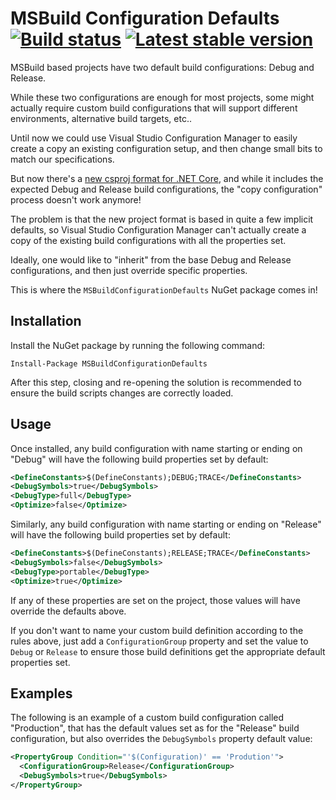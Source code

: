 # MSBuild Configuration Defaults [![Build status](https://ci.appveyor.com/api/projects/status/b04pij25k0dbfll9?svg=true)](https://ci.appveyor.com/project/PedroLamas/msbuildconfigurationdefaults "Build Status") [![Latest stable version](https://img.shields.io/nuget/v/MSBuildConfigurationDefaults.svg?style=flat)](https://www.nuget.org/packages/MSBuildConfigurationDefaults/ "Latest stable version")

MSBuild based projects have two default build configurations: Debug and Release.

While these two configurations are enough for most projects, some might actually require custom build configurations that will support different environments, alternative build targets, etc..

Until now we could use Visual Studio Configuration Manager to easily create a copy an existing configuration setup, and then change small bits to match our specifications.

But now there's a [new csproj format for .NET Core](https://docs.microsoft.com/en-us/dotnet/articles/core/tools/csproj), and while it includes the expected Debug and Release build configurations, the "copy configuration" process doesn't work anymore!

The problem is that the new project format is based in quite a few implicit defaults, so Visual Studio Configuration Manager can't actually create a copy of the existing build configurations with all the properties set.

Ideally, one would like to "inherit" from the base Debug and Release configurations, and then just override specific properties.

This is where the `MSBuildConfigurationDefaults` NuGet package comes in!

## Installation

Install the NuGet package by running the following command:

```
Install-Package MSBuildConfigurationDefaults
```

After this step, closing and re-opening the solution is recommended to ensure the build scripts changes are correctly loaded.

## Usage

Once installed, any build configuration with name starting or ending on "Debug" will have the following build properties set by default:

```xml
<DefineConstants>$(DefineConstants);DEBUG;TRACE</DefineConstants>
<DebugSymbols>true</DebugSymbols>
<DebugType>full</DebugType>
<Optimize>false</Optimize>
```

Similarly, any build configuration with name starting or ending on "Release" will have the following build properties set by default:

```xml
<DefineConstants>$(DefineConstants);RELEASE;TRACE</DefineConstants>
<DebugSymbols>false</DebugSymbols>
<DebugType>portable</DebugType>
<Optimize>true</Optimize>
```

If any of these properties are set on the project, those values will have override the defaults above.

If you don't want to name your custom build definition according to the rules above, just add a `ConfigurationGroup` property and set the value to `Debug` or `Release` to ensure those build definitions get the appropriate default properties set.

## Examples

The following is an example of a custom build configuration called "Production", that has the default values set as for the "Release" build configuration, but also overrides the `DebugSymbols` property default value:

```xml
<PropertyGroup Condition="'$(Configuration)' == 'Prodution'">
  <ConfigurationGroup>Release</ConfigurationGroup>
  <DebugSymbols>true</DebugSymbols>
</PropertyGroup>
```